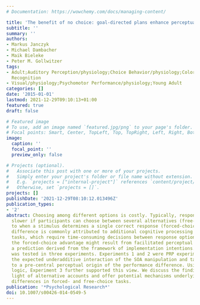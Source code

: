 ```yaml
---
# Documentation: https://wowchemy.com/docs/managing-content/

title: 'The benefit of no choice: goal-directed plans enhance perceptual processing'
subtitle: ''
summary: ''
authors:
- Markus Janczyk
- Michael Dambacher
- Maik Bieleke
- Peter M. Gollwitzer
tags:
- Adult;Auditory Perception/physiology;Choice Behavior/physiology;Color Perception/physiology;Female;Goals;Humans;Male;Pattern
  Recognition
- Visual/physiology;Psychomotor Performance/physiology;Young Adult
categories: []
date: '2015-01-01'
lastmod: 2021-12-29T09:10:13+01:00
featured: true
draft: false

# Featured image
# To use, add an image named `featured.jpg/png` to your page's folder.
# Focal points: Smart, Center, TopLeft, Top, TopRight, Left, Right, BottomLeft, Bottom, BottomRight.
image:
  caption: ''
  focal_point: ''
  preview_only: false

# Projects (optional).
#   Associate this post with one or more of your projects.
#   Simply enter your project's folder or file name without extension.
#   E.g. `projects = ["internal-project"]` references `content/project/deep-learning/index.md`.
#   Otherwise, set `projects = []`.
projects: []
publishDate: '2021-12-29T08:10:12.013496Z'
publication_types:
- '2'
abstract: Choosing among different options is costly. Typically, response times are
  slower if participants can choose between several alternatives (free-choice) compared
  to when a stimulus determines a single correct response (forced-choice). This performance
  difference is commonly attributed to additional cognitive processing in free-choice
  tasks, which require time-consuming decisions between response options. Alternatively,
  the forced-choice advantage might result from facilitated perceptual processing,
  a prediction derived from the framework of implementation intentions. This hypothesis
  was tested in three experiments. Experiments 1 and 2 were PRP experiments and showed
  the expected underadditive interaction of the SOA manipulation and task type, pointing
  to a pre-central perceptual origin of the performance difference. Using the additive-factors
  logic, Experiment 3 further supported this view. We discuss the findings in the
  light of alternative accounts and offer potential mechanisms underlying performance
  differences in forced- and free-choice tasks.
publication: '*Psychological Research*'
doi: 10.1007/s00426-014-0549-5
---
```

